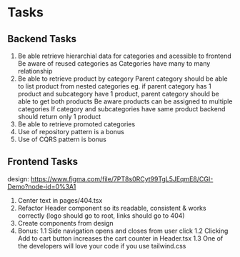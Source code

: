 # Tasks

## Backend Tasks

1. Be able retrieve hierarchial data for categories and acessible to frontend
   Be aware of reused categories as Categories have many to many relationship
2. Be able to retrieve product by category
   Parent category should be able to list product from nested categories
   eg. if parent category has 1 product and subcategory have 1 product, parent category should be able to get both products
   Be aware products can be assigned to multiple categories
   If category and subcategories have same product backend should return only 1 product
3. Be able to retrieve promoted categories
4. Use of repository pattern is a bonus
5. Use of CQRS pattern is bonus

## Frontend Tasks

design: https://www.figma.com/file/7PT8s0RCyt99TgL5JEqmE8/CGI-Demo?node-id=0%3A1

1. Center text in pages/404.tsx
2. Refactor Header component so its readable, consistent & works correctly (logo should go to root, links should go to 404)
3. Create components from design
4. Bonus:
   1.1 Side navigation opens and closes from user click
   1.2 Clicking Add to cart button increases the cart counter in Header.tsx
   1.3 One of the developers will love your code if you use tailwind.css

